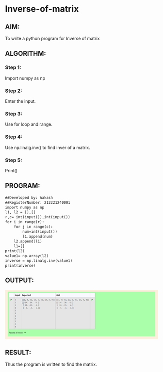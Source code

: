 # Inverse-of-matrix

## AIM:
To write a python program for Inverse of matrix
## ALGORITHM:
### Step 1: 
Import numpy as np
### Step 2:
Enter the input.
### Step 3:
Use for loop and range.
### Step 4:
Use np.linalg.inv() to find inver of a matrix.
### Step 5:
Print()

## PROGRAM:
~~~
##Developed by: Aakash
##RegisterNumber: 212221240001
import numpy as np
l1, l2 = [],[]
r,c= int(input()),int(input())
for i in range(r):
    for j in range(c):
        num=int(input())
        l1.append(num)
    l2.append(l1)
    l1=[]
print(l2)   
value1= np.array(l2)
inverse = np.linalg.inv(value1)
print(inverse)
~~~
## OUTPUT:
![Output 1](AAA1.png)
## RESULT:
Thus the program is written to find the matrix.